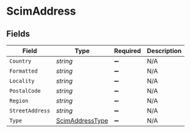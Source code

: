 # ScimAddress


## Fields

| Field                                                         | Type                                                          | Required                                                      | Description                                                   |
| ------------------------------------------------------------- | ------------------------------------------------------------- | ------------------------------------------------------------- | ------------------------------------------------------------- |
| `Country`                                                     | *string*                                                      | :heavy_minus_sign:                                            | N/A                                                           |
| `Formatted`                                                   | *string*                                                      | :heavy_minus_sign:                                            | N/A                                                           |
| `Locality`                                                    | *string*                                                      | :heavy_minus_sign:                                            | N/A                                                           |
| `PostalCode`                                                  | *string*                                                      | :heavy_minus_sign:                                            | N/A                                                           |
| `Region`                                                      | *string*                                                      | :heavy_minus_sign:                                            | N/A                                                           |
| `StreetAddress`                                               | *string*                                                      | :heavy_minus_sign:                                            | N/A                                                           |
| `Type`                                                        | [ScimAddressType](../../Models/Components/ScimAddressType.md) | :heavy_minus_sign:                                            | N/A                                                           |